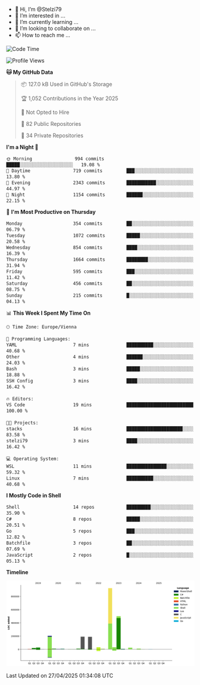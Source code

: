 - 👋 Hi, I’m @Stelzi79
- 👀 I’m interested in ...
- 🌱 I’m currently learning ...
- 💞️ I’m looking to collaborate on ...
- 📫 How to reach me ...

<!--START_SECTION:waka-->
![Code Time](http://img.shields.io/badge/Code%20Time-1%2C135%20hrs%2042%20mins-blue)

![Profile Views](http://img.shields.io/badge/Profile%20Views-0-blue)

**🐱 My GitHub Data** 

> 📦 127.0 kB Used in GitHub's Storage 
 > 
> 🏆 1,052 Contributions in the Year 2025
 > 
> 🚫 Not Opted to Hire
 > 
> 📜 82 Public Repositories 
 > 
> 🔑 34 Private Repositories 
 > 
**I'm a Night 🦉** 

```text
🌞 Morning                994 commits         █████░░░░░░░░░░░░░░░░░░░░   19.08 % 
🌆 Daytime                719 commits         ███░░░░░░░░░░░░░░░░░░░░░░   13.80 % 
🌃 Evening                2343 commits        ███████████░░░░░░░░░░░░░░   44.97 % 
🌙 Night                  1154 commits        ██████░░░░░░░░░░░░░░░░░░░   22.15 % 
```
📅 **I'm Most Productive on Thursday** 

```text
Monday                   354 commits         ██░░░░░░░░░░░░░░░░░░░░░░░   06.79 % 
Tuesday                  1072 commits        █████░░░░░░░░░░░░░░░░░░░░   20.58 % 
Wednesday                854 commits         ████░░░░░░░░░░░░░░░░░░░░░   16.39 % 
Thursday                 1664 commits        ████████░░░░░░░░░░░░░░░░░   31.94 % 
Friday                   595 commits         ███░░░░░░░░░░░░░░░░░░░░░░   11.42 % 
Saturday                 456 commits         ██░░░░░░░░░░░░░░░░░░░░░░░   08.75 % 
Sunday                   215 commits         █░░░░░░░░░░░░░░░░░░░░░░░░   04.13 % 
```


📊 **This Week I Spent My Time On** 

```text
🕑︎ Time Zone: Europe/Vienna

💬 Programming Languages: 
YAML                     7 mins              ██████████░░░░░░░░░░░░░░░   40.68 % 
Other                    4 mins              ██████░░░░░░░░░░░░░░░░░░░   24.03 % 
Bash                     3 mins              █████░░░░░░░░░░░░░░░░░░░░   18.88 % 
SSH Config               3 mins              ████░░░░░░░░░░░░░░░░░░░░░   16.42 % 

🔥 Editors: 
VS Code                  19 mins             █████████████████████████   100.00 % 

🐱‍💻 Projects: 
stacks                   16 mins             █████████████████████░░░░   83.58 % 
stelzi79                 3 mins              ████░░░░░░░░░░░░░░░░░░░░░   16.42 % 

💻 Operating System: 
WSL                      11 mins             ███████████████░░░░░░░░░░   59.32 % 
Linux                    7 mins              ██████████░░░░░░░░░░░░░░░   40.68 % 
```

**I Mostly Code in Shell** 

```text
Shell                    14 repos            █████████░░░░░░░░░░░░░░░░   35.90 % 
C#                       8 repos             █████░░░░░░░░░░░░░░░░░░░░   20.51 % 
Go                       5 repos             ███░░░░░░░░░░░░░░░░░░░░░░   12.82 % 
Batchfile                3 repos             ██░░░░░░░░░░░░░░░░░░░░░░░   07.69 % 
JavaScript               2 repos             █░░░░░░░░░░░░░░░░░░░░░░░░   05.13 % 
```



**Timeline**

![Lines of Code chart](https://raw.githubusercontent.com/Stelzi79/Stelzi79/main/assets/bar_graph.png)


 Last Updated on 27/04/2025 01:34:08 UTC
<!--END_SECTION:waka-->

<!---
Stelzi79/Stelzi79 is a ✨ special ✨ repository because its `README.md` (this file) appears on your GitHub profile.
You can click the Preview link to take a look at your changes.
--->
